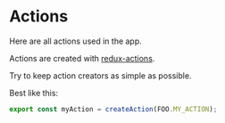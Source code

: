 Actions
=======

Here are all actions used in the app.

Actions are created with [redux-actions](https://github.com/acdlite/redux-actions).

Try to keep action creators as simple as possible.

Best like this:

```js
export const myAction = createAction(FOO.MY_ACTION);
```
